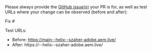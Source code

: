 Please always provide the [GitHub issue(s)](../issues) your PR is for, as well as test URLs where your change can be observed (before and after):

Fix #<gh-issue-id>

Test URLs:
- Before: https://main--helix--szaher-adobe.aem.live/
- After: https://<branch>--helix--szaher-adobe.aem.live/
